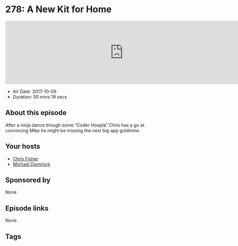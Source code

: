 # 278: A New Kit for Home

<iframe src="https://player.fireside.fm/v2/MLf2ZzhC+wPAm5Vrs?theme=dark" width="740" height="200" frameborder="0" scrolling="no"></iframe>

* Air Date: 2017-10-09
* Duration: 50 mins 19 secs

## About this episode

After a ninja dance though some “Coder Hoopla” Chris has a go at convincing Mike he might be missing the next big app goldmine.

## Your hosts
* [Chris Fisher](https://coder.show/hosts/chrislas)
* [Michael Dominick](https://coder.show/hosts/michael)

## Sponsored by

None



## Episode links

None



## Tags

